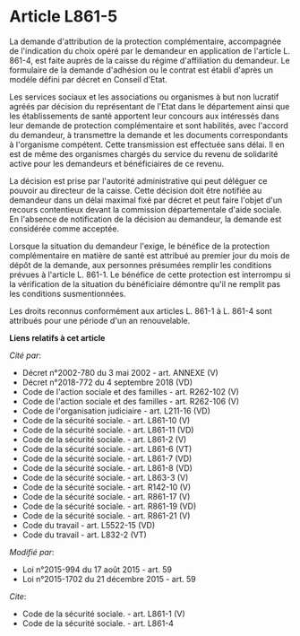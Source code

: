 # Article L861-5

La demande d'attribution de la protection complémentaire, accompagnée de l'indication du choix opéré par le demandeur en
application de l'article L. 861-4, est faite auprès de la caisse du régime d'affiliation du demandeur. Le formulaire de la
demande d'adhésion ou le contrat est établi d'après un modéle défini par décret en Conseil d'Etat. 

Les services sociaux et les associations ou organismes à but non lucratif agréés par décision du représentant de l'Etat dans
le département ainsi que les établissements de santé apportent leur concours aux intéressés dans leur demande de protection
complémentaire et sont habilités, avec l'accord du demandeur, à transmettre la demande et les documents correspondants à
l'organisme compétent. Cette transmission est effectuée sans délai. Il en est de même des organismes chargés du service du
revenu de solidarité active pour les demandeurs et bénéficiaires de ce revenu. 

La décision est prise par l'autorité administrative qui peut déléguer ce pouvoir au directeur de la caisse. Cette décision
doit être notifiée au demandeur dans un délai maximal fixé par décret et peut faire l'objet d'un recours contentieux devant
la commission départementale d'aide sociale. En l'absence de notification de la décision au demandeur, la demande est
considérée comme acceptée. 

Lorsque la situation du demandeur l'exige, le bénéfice de la protection complémentaire en matière de santé est attribué au
premier jour du mois de dépôt de la demande, aux personnes présumées remplir les conditions prévues à l'article L. 861-1. Le
bénéfice de cette protection est interrompu si la vérification de la situation du bénéficiaire démontre qu'il ne remplit pas
les conditions susmentionnées. 

Les droits reconnus conformément aux articles L. 861-1 à L. 861-4 sont attribués pour une période d'un an renouvelable.

**Liens relatifs à cet article**

_Cité par_:

  - Décret n°2002-780 du 3 mai 2002 - art. ANNEXE (V)
  - Décret n°2018-772 du 4 septembre 2018 (VD)
  - Code de l'action sociale et des familles - art. R262-102 (V)
  - Code de l'action sociale et des familles - art. R262-106 (V)
  - Code de l'organisation judiciaire - art. L211-16 (VD)
  - Code de la sécurité sociale. - art. L861-10 (V)
  - Code de la sécurité sociale. - art. L861-11  (VD)
  - Code de la sécurité sociale. - art. L861-2 (V)
  - Code de la sécurité sociale. - art. L861-6 (VT)
  - Code de la sécurité sociale. - art. L861-7 (VD)
  - Code de la sécurité sociale. - art. L861-8 (VD)
  - Code de la sécurité sociale. - art. L863-3 (V)
  - Code de la sécurité sociale. - art. R142-10 (V)
  - Code de la sécurité sociale. - art. R861-17 (V)
  - Code de la sécurité sociale. - art. R861-19 (VD)
  - Code de la sécurité sociale. - art. R861-21 (V)
  - Code du travail - art. L5522-15 (VD)
  - Code du travail - art. L832-2 (VT)

_Modifié par_:

  - Loi n°2015-994 du 17 août 2015 - art. 59
  - Loi n°2015-1702 du 21 décembre 2015 - art. 59

_Cite_:

  - Code de la sécurité sociale. - art. L861-1 (V)
  - Code de la sécurité sociale. - art. L861-4
